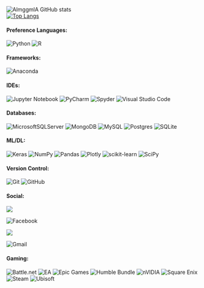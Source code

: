![AlmggmlA GitHub stats](https://github-readme-stats.vercel.app/api?username=almggmla&show_icons=true) </br>
[![Top Langs](https://github-readme-stats.vercel.app/api/top-langs/?username=almggmla&layout=compact)](https://github.com/almggmla/github-readme-stats)



#### Preference Languages:
![Python](https://img.shields.io/badge/python-3670A0?logo=python&logoColor=ffdd54)
![R](https://img.shields.io/badge/r-%23276DC3.svg?logo=r&logoColor=white)
#### Frameworks:
![Anaconda](https://img.shields.io/badge/Anaconda-%2344A833.svg?logo=anaconda&logoColor=white)
#### IDEs:
![Jupyter Notebook](https://img.shields.io/badge/jupyter-%23FA0F00.svg?logo=jupyter&logoColor=white)
![PyCharm](https://img.shields.io/badge/pycharm-143?logo=pycharm&logoColor=black&color=black&labelColor=green)
![Spyder](https://img.shields.io/badge/Spyder-838485?logo=spyder%20ide&logoColor=maroon)
![Visual Studio Code](https://img.shields.io/badge/Visual%20Studio%20Code-0078d7.svg?logo=visual-studio-code&logoColor=white)
#### Databases:
![MicrosoftSQLServer](https://img.shields.io/badge/Microsoft%20SQL%20Sever-CC2927?logo=microsoft%20sql%20server&logoColor=white)
![MongoDB](https://img.shields.io/badge/MongoDB-%234ea94b.svg?logo=mongodb&logoColor=white)
![MySQL](https://img.shields.io/badge/mysql-%2300f.svg?logo=mysql&logoColor=white)
![Postgres](https://img.shields.io/badge/postgres-%23316192.svg?logo=postgresql&logoColor=white)
![SQLite](https://img.shields.io/badge/sqlite-%2307405e.svg?logo=sqlite&logoColor=white)
#### ML/DL:
![Keras](https://img.shields.io/badge/Keras-%23D00000.svg?logo=Keras&logoColor=white)
![NumPy](https://img.shields.io/badge/numpy-%23013243.svg?logo=numpy&logoColor=white)
![Pandas](https://img.shields.io/badge/pandas-%23150458.svg?logo=pandas&logoColor=white)
![Plotly](https://img.shields.io/badge/Plotly-%233F4F75.svg?logo=plotly&logoColor=white)
![scikit-learn](https://img.shields.io/badge/scikit--learn-%23F7931E.svg?logo=scikit-learn&logoColor=white) 
![SciPy](https://img.shields.io/badge/SciPy-%230C55A5.svg?logo=scipy&logoColor=%white)
#### Version Control:
![Git](https://img.shields.io/badge/git-%23F05033.svg?logo=git&logoColor=white)
![GitHub](https://img.shields.io/badge/github-%23121011.svg?logo=github&logoColor=white)
#### Social:
<a href="https://www.linkedin.com/in/apr%C3%ADgio-gusm%C3%A3o-07558815">
    <img src="https://img.shields.io/badge/linkedin-%230077B5.svg?logo=linkedin&logoColor=white">
</a></br>

![Facebook](https://img.shields.io/badge/Facebook-%231877F2.svg?logo=Facebook&logoColor=white)</br>

<a href="https://www.instagram.com/aprigio.gusmao/?hl=pt-br">
  <img src="https://img.shields.io/badge/aprigio.gusmao-%23E4405F.svg?logo=Instagram&logoColor=white">
</a></br>

![Gmail](https://img.shields.io/badge/Gmail-D14836?logo=gmail&logoColor=white)

#### Gaming:
![Battle.net](https://img.shields.io/badge/battle.net-%2300AEFF.svg?logo=battle.net&logoColor=white)
![EA](https://img.shields.io/badge/ea-%23000000.svg?logo=ea&logoColor=white)
![Epic Games](https://img.shields.io/badge/epicgames-%23313131.svg?logo=epicgames&logoColor=white)
![Humble Bundle](https://img.shields.io/badge/HumbleBundle-%23494F5C.svg?logo=HumbleBundle&logoColor=white)
![nVIDIA](https://img.shields.io/badge/nVIDIA-%2376B900.svg?logo=nVIDIA&logoColor=white)
![Square Enix](https://img.shields.io/badge/SquareEnix-%23ED1C24.svg?logo=SquareEnix&logoColor=white)
![Steam](https://img.shields.io/badge/steam-%23000000.svg?logo=steam&logoColor=white)
![Ubisoft](https://img.shields.io/badge/Ubisoft-%23F5F5F5.svg?logo=Ubisoft&logoColor=black)
